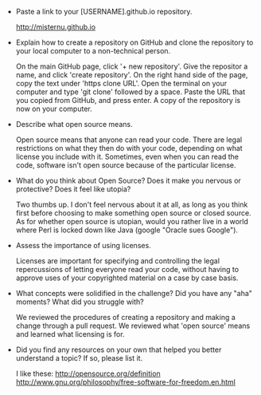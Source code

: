 - Paste a link to your [USERNAME].github.io repository.

  <http://misternu.github.io>

- Explain how to create a repository on GitHub and clone the repository to your local computer to a non-technical person.

  On the main GitHub page, click '+ new repository'. Give the repositor a name, and click 'create repository'. On the right hand side of the page, copy the text under 'https clone URL'. Open the terminal on your computer and type 'git clone' followed by a space. Paste the URL that you copied from GitHub, and press enter. A copy of the repository is now on your computer.

- Describe what open source means.

  Open source means that anyone can read your code. There are legal restrictions on what they then do with your code, depending on what license you include with it. Sometimes, even when you can read the code, software isn't open source because of the particular license.

- What do you think about Open Source? Does it make you nervous or protective? Does it feel like utopia?

  Two thumbs up. I don't feel nervous about it at all, as long as you think first before choosing to make something open source or closed source. As for whether open source is utopian, would you rather live in a world where Perl is locked down like Java (google "Oracle sues Google").

- Assess the importance of using licenses.

  Licenses are important for specifying and controlling the legal repercussions of letting everyone read your code, without having to approve uses of your copyrighted material on a case by case basis.

- What concepts were solidified in the challenge? Did you have any "aha" moments? What did you struggle with?

  We reviewed the procedures of creating a repository and making a change through a pull request. We reviewed what 'open source' means and learned what licensing is for.

- Did you find any resources on your own that helped you better understand a topic? If so, please list it.

  I like these: 
  <http://opensource.org/definition>
  <http://www.gnu.org/philosophy/free-software-for-freedom.en.html>